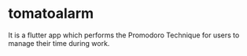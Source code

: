 # tomatoalarm
It is a flutter app which performs the Promodoro Technique for users to manage their time during work.
